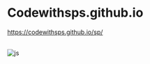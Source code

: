 # Codewithsps.github.io  
<a herf="https://codewithsps.github.io/sps/">https://codewithsps.github.io/sp/</a> 
<br>

<br>
<img src="https://github.com/Codewithsps/sp/blob/48f323fb8288c7be7b85cad5207b88205db1e0a8/assets/img/Codewithsp.png" alt="js" >

